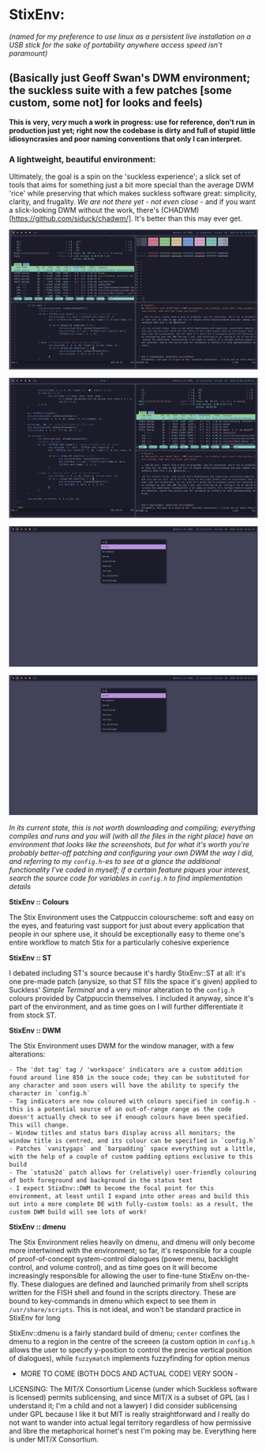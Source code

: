 # StixEnv: 
_(named for my preference to use linux as a persistent live installation on a USB stick for the sake of portability anywhere access speed isn't paramount)_

## (Basically just Geoff Swan's DWM environment; the suckless suite with a few patches [some custom, some not] for looks and feels)

__This is very, *very* much a work in progress: use for reference, don't run in production just yet; right now the codebase is dirty and full of stupid little idiosyncrasies and poor naming conventions that only I can interpret.__


### A lightweight, beautiful environment:
Ultimately, the goal is a spin on the 'suckless experience'; a slick set of tools that aims for something just a bit more special than the average DWM 'rice' while preserving that which makes suckless software great: simplicity, clarity, and frugality. _We are not there yet - not even close -_ and if you want a slick-looking DWM without the work, there's (CHADWM)[https://github.com/siduck/chadwm/]. It's better than this may ever get.

![alt text](screenshots/grid.png "Change the number of 'master' windows with [mod+i] and [mod+u] for flexible layouts")

![alt text](screenshots/typical_usage.png "The Stix Environment uses the pure, built-in dwm bar with some custom hacks. Slstatus provides the statusbar itself and status2d adds a splash of colour")

![alt text](screenshots/app_launcher.png "At the minute, StixEnv features a fairly typical dmenu build with the popular 'center' patch; this particular build also features an additional option to tune vertical position")

![alt text](screenshots/app_launcher.png "The Stix Environment makes extensive use of dmenu to provide option menus and text prompts to control power, brightness, volume, and more")

_In its current state, this is not worth downloading and compiling; everything compiles and runs and you will (with all the files in the right place) have an environment that looks like the screenshots, but for what it's worth you're probably better-off patching and configuring your own DWM the way I did, and referring to my `config.h`-es to see at a glance the additional functionality I've coded in myself; if a certain feature piques your interest, search the source code for variables in `config.h` to find implementation details_

__StixEnv :: Colours__

The Stix Environment uses the Catppuccin colourscheme: soft and easy on the eyes, and featuring vast support for just about every application that people in our sphere use, it should be exceptionally easy to theme one's entire workflow to match Stix for a particularly cohesive experience

__StixEnv :: ST__

I debated including ST's source because it's hardly StixEnv::ST at all: it's one pre-made patch (anysize, so that ST fills the space it's given) applied to Suckless' *Simple Terminal* and a very minor alteration to the `config.h` colours provided by Catppuccin themselves. I included it anyway, since it's part of the environment, and as time goes on I will further differentiate it from stock ST.

__StixEnv :: DWM__

The Stix Environment uses DWM for the window manager, with a few alterations:

    - The 'dot tag' tag / 'workspace' indicators are a custom addition found around line 850 in the souce code; they can be substituted for any character and soon users will have the ability to specify the character in `config.h`
    - Tag indicators are now coloured with colours specified in config.h - this is a potential source of an out-of-range range as the code doesn't actually check to see if enough colours have been specified. This will change.
    - Window titles and status bars display across all monitors; the window title is centred, and its colour can be specified in `config.h`
    - Patches `vanitygaps` and `barpadding` space everything out a little, with the help of a couple of custom padding options exclusive to this build
    - The `status2d` patch allows for (relatively) user-friendly colouring of both foreground and background in the status text
    - I expect StixEnv::DWM to become the focal point for this environment, at least until I expand into other areas and build this out into a more complete DE with fully-custom tools: as a result, the custom DWM build will see lots of work!

__StixEnv :: dmenu__

The Stix Environment relies heavily on dmenu, and dmenu will only become more intertwined with the environment; so far, it's responsible for a couple of proof-of-concept system-control dialogues (power menu, backlight control, and volume control), and as time goes on it will become increasingly responsible for allowing the user to fine-tune StixEnv on-the-fly. These dialogues are defined and launched primarily from shell scripts written for the FISH shell and found in the scripts directory. These are bound to key-commands in dmenu which expect to see them in `/usr/share/scripts`. This is not ideal, and won't be standard practice in StixEnv for long

StixEnv::dmenu is a fairly standard build of dmenu; `center` confines the dmenu to a region in the centre of the screeen (a custom option in `config.h` allows the user to specify y-position to control the precise vertical position of dialogues), while `fuzzymatch` implements fuzzyfinding for option menus

- MORE TO COME (BOTH DOCS AND ACTUAL CODE) VERY SOON -

LICENSING: The MIT/X Consortium License (under which Suckless software is licensed) permits sublicensing, and since MIT/X is a subset of GPL (as I understand it; I'm a child and not a lawyer) I did consider sublicensing under GPL because I like it but MIT is really straightforward and I really do not want to wander into actual legal territory regardless of how permissive and libre the metaphorical hornet's nest I'm poking may be. Everything here is under MIT/X Consortium.
